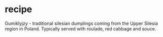 # recipe
Gumiklyjzy - traditional silesian dumplings coming from the Upper Silesia region in Poland. Typically served with roulade, red cabbage and souce.
